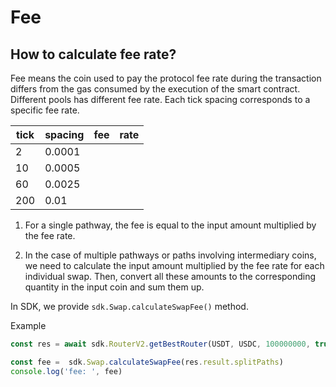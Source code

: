 # Fee

## How to calculate fee rate?

Fee means the coin used to pay the protocol fee rate during the transaction differs from the gas consumed by the execution of the smart contract. Different pools has different fee rate. Each tick spacing corresponds to a specific fee rate.


|tick | spacing | fee | rate |
| --- | --- | --- | --- |
|2 | 0.0001 |
|10 | 0.0005 |
|60 | 0.0025 |
|200 | 0.01 |

1. For a single pathway, the fee is equal to the input amount multiplied by the fee rate.

2. In the case of multiple pathways or paths involving intermediary coins, we need to calculate the input amount multiplied by the fee rate for each individual swap. Then, convert all these amounts to the corresponding quantity in the input coin and sum them up.

In SDK, we provide `sdk.Swap.calculateSwapFee()` method.

Example

```typescript
const res = await sdk.RouterV2.getBestRouter(USDT, USDC, 100000000, true, 5, '', undefined, true, false)

const fee =  sdk.Swap.calculateSwapFee(res.result.splitPaths)
console.log('fee: ', fee)
```
